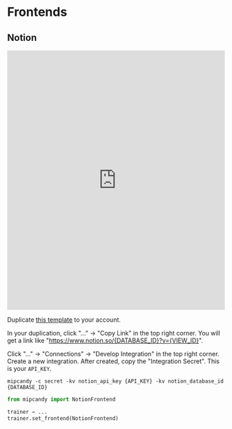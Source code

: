 # Frontends

## Notion

<iframe src="https://mipcandy.notion.site/ebd/26582340f41480699034d510d42cf874?v=26582340f41481adb702000cbab06660" width="100%" height="600" frameborder="0" allowfullscreen></iframe>

Duplicate [this template](https://mipcandy.notion.site) to your account.

In your duplication, click "..." -> "Copy Link" in the top right corner. You will get a link like
"https://www.notion.so/{DATABASE_ID}?v={VIEW_ID}".

Click "..." -> "Connections" -> "Develop Integration" in the top right corner. Create a new integration. After created,
copy the "Integration Secret". This is your `API_KEY`.

```shell
mipcandy -c secret -kv notion_api_key {API_KEY} -kv notion_database_id {DATABASE_ID}
```

```python
from mipcandy import NotionFrontend

trainer = ...
trainer.set_frontend(NotionFrontend)
```